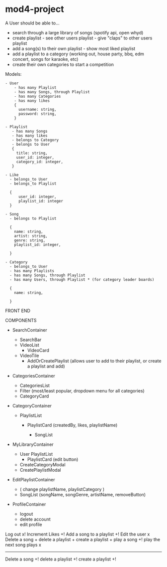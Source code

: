 # mod4-project

A User should be able to...

- search through a large library of songs (spotify api, open whyd)
- create playlist - see other users playlist - give "claps" to other users playlist
- add a song(s) to their own playlist - show most liked playlist
- add a playlist to a category (working out, house party, bbq, edm concert, songs for karaoke, etc)
- create their own categories to start a competition

Models:

    - User
        - has many Playlist
        - has many Songs, through Playlist
        - has many Categories
        - has many likes
        {
          username: string,
          password: string,
        }

    - Playlist
       - has many Songs
       - has many likes
       - belongs to Category
       - belongs to User
       {
         title: string,
         user_id: integer,
         category_id: integer,
       }

    - Like
      - belongs_to User
      - belongs_to Playlist

      {
          user_id: integer,
          playlist_id: integer
      }

    - Song
      - belongs to Playlist

      {
        name: string,
        artist: string,
        genre: string,
        playlist_id: integer,

      }

    - Category
      - belongs_to User
      - has many Playlists
      - has many Songs, through Playlist
      - has many Users, through Playlist * (for category leader boards)

      {
        name: string,

      }

FRONT END

COMPONENTS

- SearchContainer
  - SearchBar
  - VideoList
    - VideoCard
  - VideoTile
    - AddOrCreatePlaylist (allows user to add to their playlist, or create a playlist and add)
- CategoriesContainer

  - CategoriesList
  - Filter (most/least popular, dropdown menu for all categories)
  - CategoryCard

- CategoryContainer

  - PlaylistList

    - PlaylistCard (createdBy, likes, playlistName)

      - SongList

- MyLibraryContainer

  - User PlaylistList
    - PlaylistCard (edit button)
  - CreateCategoryModal
  - CreatePlaylistModal

- EditPlaylistContainer

  - ( change playlistName, playlistCategory )
  - SongList (songName, songGenre, artistName, removeButton)

- ProfileContainer
  - logout
  - delete account
  - edit profile

Log out x!
Increment Likes +!
Add a song to a playlist +!
Edit the user x
Delete a song +
delete a playlist +
create a playlist +
play a song +!
play the next song plays x

---

Delete a song +!
delete a playlist +!
create a playlist +!
